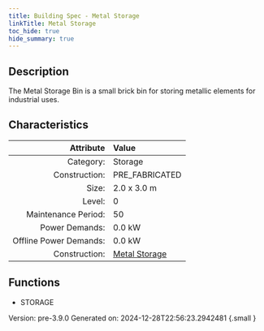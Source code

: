 ```yaml
---
title: Building Spec - Metal Storage
linkTitle: Metal Storage
toc_hide: true
hide_summary: true
---
```


## Description
The Metal Storage Bin is a small brick bin for storing metallic elements for industrial uses.

## Characteristics

| Attribute      | Value |
|--------:|:------|
|Category:|Storage|
|Construction:|PRE_FABRICATED|
|Size:|2.0 x 3.0 m|
|Level:|0|
|Maintenance Period:|50|
|Power Demands:|0.0 kW|
|Offline Power Demands:|0.0 kW|
|Construction:|[Metal Storage](/docs/definitions/construction/metal-storage)|

## Functions
      
- STORAGE




Version: pre-3.9.0 Generated on: 2024-12-28T22:56:23.2942481
{.small }